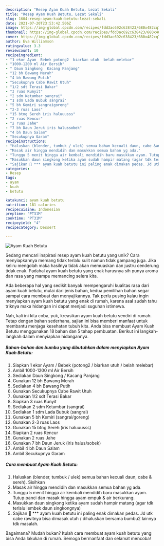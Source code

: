 ```yaml
---
description: "Resep Ayam Kuah Betutu, Lezat Sekali"
title: "Resep Ayam Kuah Betutu, Lezat Sekali"
slug: 1604-resep-ayam-kuah-betutu-lezat-sekali
date: 2021-07-20T23:53:42.506Z
image: https://img-global.cpcdn.com/recipes/fdd3ac692c638423/680x482cq70/ayam-kuah-betutu-foto-resep-utama.jpg
thumbnail: https://img-global.cpcdn.com/recipes/fdd3ac692c638423/680x482cq70/ayam-kuah-betutu-foto-resep-utama.jpg
cover: https://img-global.cpcdn.com/recipes/fdd3ac692c638423/680x482cq70/ayam-kuah-betutu-foto-resep-utama.jpg
author: Eva Williamson
ratingvalue: 3.3
reviewcount: 10
recipeingredient:
- "1 ekor Ayam  Bebek potong2  biarkan utuh  belah melebar"
- "1000-1200 ml Air Bersih"
- " Daun Singkong  Kacang Panjang"
- "12 bh Bawang Merah"
- "4 bh Bawang Putih"
- "Secukupnya Cabe Rawit Utuh"
- "1/2 sdt Terasi Bakar"
- "3 ruas Kunyit"
- "2 sdm Ketumbar sangrai"
- "1 sdm Lada Bubuk sangrai"
- "5 bh Kemiri sangraigoreng"
- "2-3 ruas Laos"
- "15 btng Sereh iris haluuusss"
- "2 ruas Kencur"
- "2 ruas Jahe"
- "7 bh Daun Jeruk iris halussobek"
- "4 bh Daun Salam"
- "Secukupnya Garam"
recipeinstructions:
- "Haluskan (blender, tumbuk / ulek) semua bahan kecuali daun, cabe &amp; sereh). Sisihkan"
- "Masak air hingga mendidih dan masukkan semua bahan yg ada."
- "Tunggu 5 menit hingga air kembali mendidih baru masukkan ayam. Tutup panci dan masak hingga ayam empuk &amp; air berkurang."
- "Masukkan daun singkong ketika ayam sudah hampir matang (agar tdk terlalu lembek daun singkongnya)"
- "Sajikan 🍴 *** ayam kuah betutu ini paling enak dimakan pedas. Jd utk cabe rawitnya bisa dimasak utuh / dihaluskan bersama bumbu2 lainnya tdk masalah."
categories:
- Resep
tags:
- ayam
- kuah
- betutu

katakunci: ayam kuah betutu 
nutrition: 181 calories
recipecuisine: Indonesian
preptime: "PT31M"
cooktime: "PT31M"
recipeyield: "4"
recipecategory: Dessert

---
```



![Ayam Kuah Betutu](https://img-global.cpcdn.com/recipes/fdd3ac692c638423/680x482cq70/ayam-kuah-betutu-foto-resep-utama.jpg)

Sedang mencari inspirasi resep ayam kuah betutu yang unik? Cara menyiapkannya memang tidak terlalu sulit namun tidak gampang juga. Jika keliru mengolah maka hasilnya tidak akan memuaskan dan justru cenderung tidak enak. Padahal ayam kuah betutu yang enak harusnya sih punya aroma dan rasa yang mampu memancing selera kita.



Ada beberapa hal yang sedikit banyak mempengaruhi kualitas rasa dari ayam kuah betutu, mulai dari jenis bahan, kedua pemilihan bahan segar sampai cara membuat dan menyajikannya. Tak perlu pusing kalau ingin menyiapkan ayam kuah betutu yang enak di rumah, karena asal sudah tahu triknya maka hidangan ini dapat menjadi suguhan istimewa.


Nah, kali ini kita coba, yuk, kreasikan ayam kuah betutu sendiri di rumah. Tetap dengan bahan sederhana, sajian ini bisa memberi manfaat untuk membantu menjaga kesehatan tubuh kita. Anda bisa membuat Ayam Kuah Betutu menggunakan 18 bahan dan 5 tahap pembuatan. Berikut ini langkah-langkah dalam menyiapkan hidangannya.

<!--inarticleads1-->

##### Bahan-bahan dan bumbu yang dibutuhkan dalam menyiapkan Ayam Kuah Betutu:

1. Siapkan 1 ekor Ayam / Bebek (potong2 / biarkan utuh / belah melebar)
1. Ambil 1000-1200 ml Air Bersih
1. Sediakan  Daun Singkong / Kacang Panjang
1. Gunakan 12 bh Bawang Merah
1. Sediakan 4 bh Bawang Putih
1. Gunakan Secukupnya Cabe Rawit Utuh
1. Gunakan 1/2 sdt Terasi Bakar
1. Siapkan 3 ruas Kunyit
1. Sediakan 2 sdm Ketumbar (sangrai)
1. Sediakan 1 sdm Lada Bubuk (sangrai)
1. Gunakan 5 bh Kemiri (sangrai/goreng)
1. Gunakan 2-3 ruas Laos
1. Gunakan 15 btng Sereh (iris haluuusss)
1. Siapkan 2 ruas Kencur
1. Gunakan 2 ruas Jahe
1. Gunakan 7 bh Daun Jeruk (iris halus/sobek)
1. Ambil 4 bh Daun Salam
1. Ambil Secukupnya Garam




<!--inarticleads2-->

##### Cara membuat Ayam Kuah Betutu:

1. Haluskan (blender, tumbuk / ulek) semua bahan kecuali daun, cabe &amp; sereh). Sisihkan
1. Masak air hingga mendidih dan masukkan semua bahan yg ada.
1. Tunggu 5 menit hingga air kembali mendidih baru masukkan ayam. Tutup panci dan masak hingga ayam empuk &amp; air berkurang.
1. Masukkan daun singkong ketika ayam sudah hampir matang (agar tdk terlalu lembek daun singkongnya)
1. Sajikan 🍴 *** ayam kuah betutu ini paling enak dimakan pedas. Jd utk cabe rawitnya bisa dimasak utuh / dihaluskan bersama bumbu2 lainnya tdk masalah.




Bagaimana? Mudah bukan? Itulah cara membuat ayam kuah betutu yang bisa Anda lakukan di rumah. Semoga bermanfaat dan selamat mencoba!
